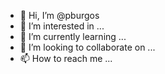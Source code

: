 - 👋 Hi, I’m @pburgos
- 👀 I’m interested in ...
- 🌱 I’m currently learning ...
- 💞️ I’m looking to collaborate on ...
- 📫 How to reach me ...

<!---
pburgos/pburgos is a ✨ special ✨ repository because its `README.md` (this file) appears on your GitHub profile.
You can click the Preview link to take a look at your changes.
--->
